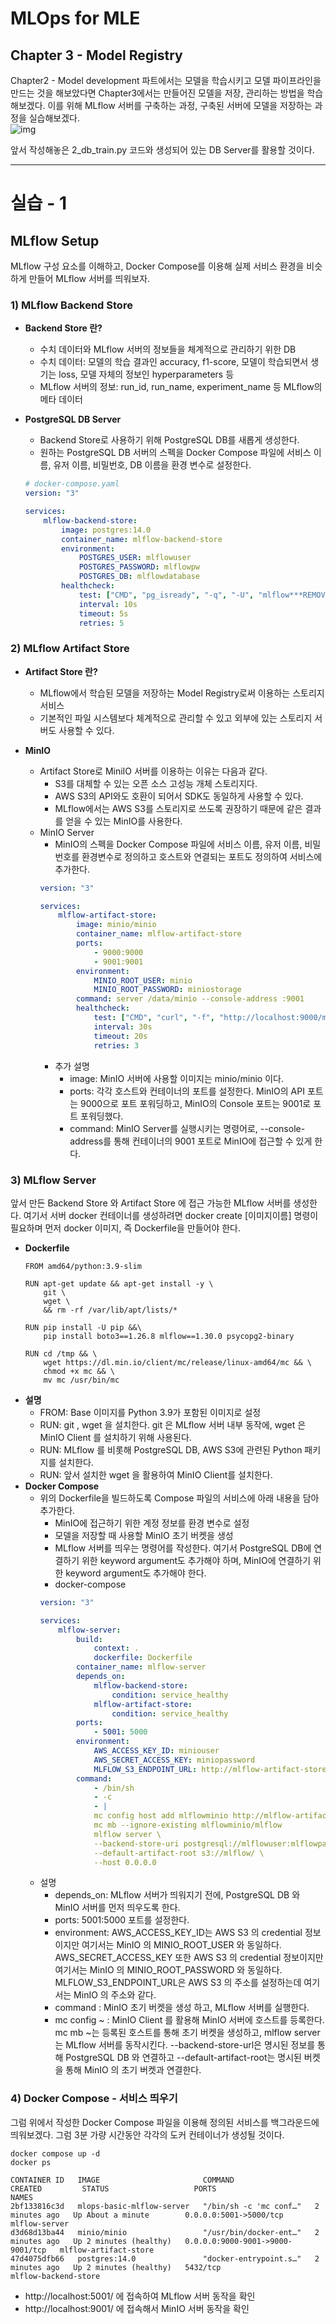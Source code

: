 # MLOps for MLE
## Chapter 3 - Model Registry
Chapter2 - Model development 파트에서는 모델을 학습시키고 모델 파이프라인을 만드는 것을 해보았다면 Chapter3에서는 만들어진 모델을 저장, 관리하는 방법을 학습해보겠다. 이를 위해 MLflow 서버를 구축하는 과정, 구축된 서버에 모델을 저장하는 과정을 실습해보겠다.   
![img](./img/model-registry.png)

앞서 작성해놓은 2_db_train.py 코드와 생성되어 있는 DB Server를 활용할 것이다.


-------------


# 실습 - 1 
## MLflow Setup
MLflow 구성 요소를 이해하고, Docker Compose를 이용해 실제 서비스 환경을 비슷하게 만들어 MLflow 서버를 띄워보자.


### 1) MLflow Backend Store
- **Backend Store 란?**   
    * 수치 데이터와 MLflow 서버의 정보들을 체계적으로 관리하기 위한 DB   
    * 수치 데이터: 모델의 학습 결과인 accuracy, f1-score, 모델이 학습되면서 생기는 loss, 모델 자체의 정보인 hyperparameters 등   
    * MLflow 서버의 정보: run_id, run_name, experiment_name 등 MLflow의 메타 데이터   

- **PostgreSQL DB Server**   
    * Backend Store로 사용하기 위해 PostgreSQL DB를 새롭게 생성한다.    
    * 원하는 PostgreSQL DB 서버의 스펙을 Docker Compose 파일에 서비스 이름, 유저 이름, 비밀번호, DB 이름을 환경 변수로 설정한다.
    ```yaml
    # docker-compose.yaml
    version: "3"

    services:
        mlflow-backend-store:
            image: postgres:14.0
            container_name: mlflow-backend-store
            environment:
                POSTGRES_USER: mlflowuser
                POSTGRES_PASSWORD: mlflowpw
                POSTGRES_DB: mlflowdatabase
            healthcheck:
                test: ["CMD", "pg_isready", "-q", "-U", "mlflow***REMOVED***", "-d", "mlflowdatabase"]
                interval: 10s
                timeout: 5s
                retries: 5
    ```


### 2) MLflow Artifact Store   

- **Artifact Store 란?**   
    - MLflow에서 학습된 모델을 저장하는 Model Registry로써 이용하는 스토리지 서비스   
    - 기본적인 파일 시스템보다 체계적으로 관리할 수 있고 외부에 있는 스토리지 서버도 사용할 수 있다.   

- **MinIO**   
    - Artifact Store로 MiniIO 서버를 이용하는 이유는 다음과 같다.   
        - S3를 대체할 수 있는 오픈 소스 고성능 개체 스토리지다.
        - AWS S3의 API와도 호환이 되어서 SDK도 동일하게 사용할 수 있다.   
        - MLflow에서는 AWS S3를 스토리지로 쓰도록 권장하기 때문에 같은 결과를 얻을 수 있는 MinIO를 사용한다.
    - MinIO Server
        - MinIO의 스펙을 Docker Compose 파일에 서비스 이름, 유저 이름, 비밀번호를 환경변수로 정의하고 호스트와 연결되는 포트도 정의하여 서비스에 추가한다.   
        ```yaml
        version: "3"

        services:
            mlflow-artifact-store:
                image: minio/minio
                container_name: mlflow-artifact-store
                ports:
                    - 9000:9000
                    - 9001:9001
                environment:
                    MINIO_ROOT_USER: minio
                    MINIO_ROOT_PASSWORD: miniostorage
                command: server /data/minio --console-address :9001
                healthcheck:
                    test: ["CMD", "curl", "-f", "http://localhost:9000/minio/health/live"]
                    interval: 30s
                    timeout: 20s
                    retries: 3
        ```
        - 추가 설명
            - image: MinIO 서버에 사용할 이미지는 minio/minio 이다. 
            - ports: 각각 호스트와 컨테이너의 포트를 설정한다. MinIO의 API 포트는 9000으로 포트 포워딩하고, MinIO의 Console 포트는 9001로 포트 포워딩했다.   
            - command: MinIO Server를 실행시키는 명령어로, --console-address를 통해 컨테이너의 9001 포트로 MinIO에 접근할 수 있게 한다. 


### 3) MLflow Server
앞서 만든 Backend Store 와 Artifact Store 에 접근 가능한 MLflow 서버를 생성한다. 여기서 서버 docker 컨테이너를 생성하려면 docker create [이미지이름] 명령이 필요하며 먼저 docker 이미지, 즉 Dockerfile을 만들어야 한다.
- **Dockerfile**
    ```
    FROM amd64/python:3.9-slim

    RUN apt-get update && apt-get install -y \
        git \
        wget \
        && rm -rf /var/lib/apt/lists/*

    RUN pip install -U pip &&\
        pip install boto3==1.26.8 mlflow==1.30.0 psycopg2-binary

    RUN cd /tmp && \
        wget https://dl.min.io/client/mc/release/linux-amd64/mc && \
        chmod +x mc && \
        mv mc /usr/bin/mc
    ```
- **설명**
    - FROM: Base 이미지를 Python 3.9가 포함된 이미지로 설정
    - RUN: git , wget 을 설치한다. git 은 MLflow 서버 내부 동작에, wget 은 MinIO Client 를 설치하기 위해 사용된다.
    - RUN: MLflow 를 비롯해 PostgreSQL DB, AWS S3에 관련된 Python 패키지를 설치한다.
    - RUN: 앞서 설치한 wget 을 활용하여 MinIO Client를 설치한다.
- **Docker Compose**
    - 위의 Dockerfile을 빌드하도록 Compose 파일의 서비스에 아래 내용을 담아 추가한다.
        - MinIO에 접근하기 위한 계정 정보를 환경 변수로 설정
        - 모델을 저장할 때 사용할 MinIO 초기 버켓을 생성
        - MLflow 서버를 띄우는 명령어를 작성한다. 여기서 PostgreSQL DB에 연결하기 위한 keyword argument도 추가해야 하며, MinIO에 연결하기 위한 keyword argument도 추가해야 한다.
        - docker-compose
        ```yaml
        version: "3"

        services:
            mlflow-server:
                build:
                    context: .
                    dockerfile: Dockerfile
                container_name: mlflow-server
                depends_on:
                    mlflow-backend-store:
                        condition: service_healthy
                    mlflow-artifact-store:
                        condition: service_healthy
                ports:
                    - 5001: 5000
                environment:
                    AWS_ACCESS_KEY_ID: miniouser
                    AWS_SECRET_ACCESS_KEY: miniopassword
                    MLFLOW_S3_ENDPOINT_URL: http://mlflow-artifact-store:9000
                command:
                    - /bin/sh
                    - -c
                    - |
                    mc config host add mlflowminio http://mlflow-artifact-store:9000 miniouser miniopassword &&
                    mc mb --ignore-existing mlflowminio/mlflow
                    mlflow server \
                    --backend-store-uri postgresql://mlflowuser:mlflowpassword@mlflow-backend-store/mlflowdatabase \
                    --default-artifact-root s3://mlflow/ \
                    --host 0.0.0.0
        ```
    - 설명
        - depends_on: MLflow 서버가 띄워지기 전에, PostgreSQL DB 와 MinIO 서버를 먼저 띄우도록 한다.
        - ports: 5001:5000 포트를 설정한다.
        - environment: AWS_ACCESS_KEY_ID는 AWS S3 의 credential 정보이지만 여기서는 MinIO 의 MINIO_ROOT_USER 와 동일하다. AWS_SECRET_ACCESS_KEY 또한 AWS S3 의 credential 정보이지만 여기서는 MinIO 의 MINIO_ROOT_PASSWORD 와 동일하다. MLFLOW_S3_ENDPOINT_URL은 AWS S3 의 주소를 설정하는데 여기서는 MinIO 의 주소와 같다.
        - command : MinIO 초기 버켓을 생성 하고, MLflow 서버를 실행한다.
        - mc config ~ : MinIO Client 를 활용해 MinIO 서버에 호스트를 등록한다. mc mb ~는 등록된 호스트를 통해 초기 버켓을 생성하고, mlflow server는 MLflow 서버를 동작시킨다. --backend-store-url은 명시된 정보를 통해 PostgreSQL DB 와 연결하고 --default-artifact-root는 명시된 버켓을 통해 MinIO 의 초기 버켓과 연결한다.

### 4) Docker Compose - 서비스 띄우기

그럼 위에서 작성한 Docker Compose 파일을 이용해 정의된 서비스를 백그라운드에 띄워보겠다. 그럼 3분 가량 시간동안 각각의 도커 컨테이너가 생성될 것이다.
```
docker compose up -d
docker ps

CONTAINER ID   IMAGE                       COMMAND                   CREATED         STATUS                   PORTS                              NAMES
2bf133816c3d   mlops-basic-mlflow-server   "/bin/sh -c 'mc conf…"   2 minutes ago   Up About a minute        0.0.0.0:5001->5000/tcp             mlflow-server
d3d68d13ba44   minio/minio                 "/usr/bin/docker-ent…"   2 minutes ago   Up 2 minutes (healthy)   0.0.0.0:9000-9001->9000-9001/tcp   mlflow-artifact-store
47d4075dfb66   postgres:14.0               "docker-entrypoint.s…"   2 minutes ago   Up 2 minutes (healthy)   5432/tcp                           mlflow-backend-store

```
   
- http://localhost:5001/ 에 접속하여 MLflow 서버 동작을 확인   
- http://localhost:9001/ 에 접속해서 MinIO 서버 동작을 확인   


